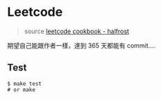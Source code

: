 # Leetcode

> source [leetcode cookbook - halfrost](https://books.halfrost.com/leetcode/)

期望自己能跟作者一樣，達到 365 天都能有 commit....

## Test

```console
$ make test
# or make
```
